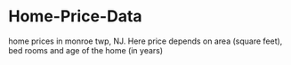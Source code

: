 # Home-Price-Data
home prices in monroe twp, NJ. Here price depends on area (square feet), bed rooms and age of the home (in years)

